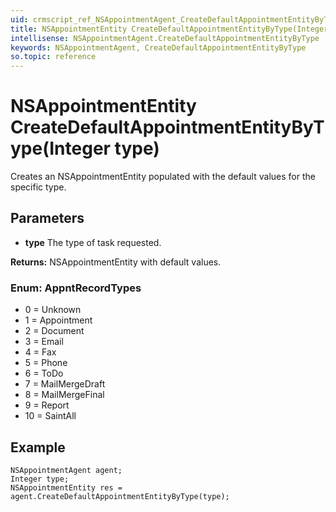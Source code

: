 ```yaml
---
uid: crmscript_ref_NSAppointmentAgent_CreateDefaultAppointmentEntityByType
title: NSAppointmentEntity CreateDefaultAppointmentEntityByType(Integer type)
intellisense: NSAppointmentAgent.CreateDefaultAppointmentEntityByType
keywords: NSAppointmentAgent, CreateDefaultAppointmentEntityByType
so.topic: reference
---
```


# NSAppointmentEntity CreateDefaultAppointmentEntityByType(Integer type)

Creates an NSAppointmentEntity populated with the default values for the specific type.

## Parameters

* **type** The type of task requested.

**Returns:** NSAppointmentEntity with default values.

### Enum: AppntRecordTypes

* 0 = Unknown
* 1 = Appointment
* 2 = Document
* 3 = Email
* 4 = Fax
* 5 = Phone
* 6 = ToDo
* 7 = MailMergeDraft
* 8 = MailMergeFinal
* 9 = Report
* 10 = SaintAll

## Example

```crmscript
NSAppointmentAgent agent;
Integer type;
NSAppointmentEntity res = agent.CreateDefaultAppointmentEntityByType(type);
```
